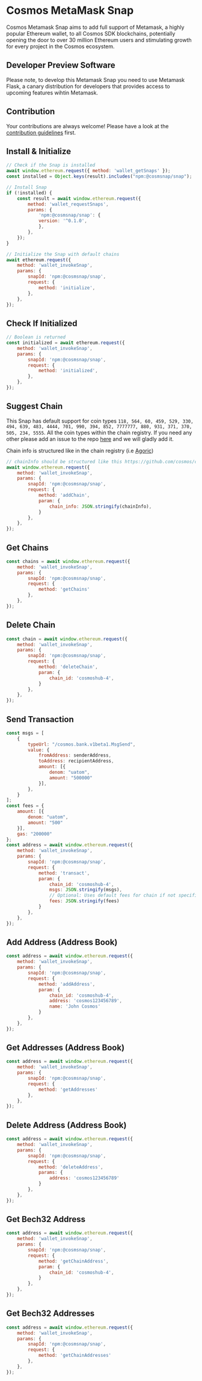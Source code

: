 # Cosmos MetaMask Snap
Cosmos Metamask Snap aims to add full support of Metamask, a highly popular Ethereum wallet, to all Cosmos SDK blockchains, potentially opening the door to over 30 million Ethereum users and stimulating growth for every project in the Cosmos ecosystem.

## Developer Preview Software
Please note, to develop this Metamask Snap you need to use Metamask Flask, a canary distribution for developers that provides access to upcoming features wihtin Metamask.

## Contribution
Your contributions are always welcome! Please have a look at the [contribution guidelines](CONTRIBUTING.md) first.

## Install & Initialize
```javascript
// Check if the Snap is installed
await window.ethereum.request({ method: 'wallet_getSnaps' });
const installed = Object.keys(result).includes("npm:@cosmsnap/snap");

// Install Snap
if (!installed) {
    const result = await window.ethereum.request({
        method: 'wallet_requestSnaps',
        params: {
            'npm:@cosmsnap/snap': {
            version: '^0.1.0',
            },
        },
    });
}

// Initialize the Snap with default chains
await ethereum.request({
    method: 'wallet_invokeSnap',
    params: {
        snapId: 'npm:@cosmsnap/snap',
        request: {
            method: 'initialize',
        },
    },
});
```

## Check If Initialized
```javascript
// Boolean is returned
const initialized = await ethereum.request({
    method: 'wallet_invokeSnap',
    params: {
        snapId: 'npm:@cosmsnap/snap',
        request: {
            method: 'initialized',
        },
    },
});
```

## Suggest Chain
This Snap has default support for coin types `118, 564, 60, 459, 529, 330, 494, 639, 483, 4444, 701, 990, 394, 852, 7777777, 880, 931, 371, 370, 505, 234, 5555`. All the coin types within the chain registry. If you need any other please add an issue to the repo [here](https://github.com/cosmos/snap/issues) and we will gladly add it.

Chain info is structured like in the chain registry (i.e [Agoric](https://github.com/cosmos/chain-registry/tree/master/agoric))
```javascript
// chainInfo should be structured like this https://github.com/cosmos/chain-registry/tree/master/agoric
await window.ethereum.request({
    method: 'wallet_invokeSnap',
    params: {
        snapId: 'npm:@cosmsnap/snap',
        request: {
            method: 'addChain',
            param: {
                chain_info: JSON.stringify(chainInfo),
            }
        },
    },
});
```

## Get Chains
```javascript
const chains = await window.ethereum.request({
    method: 'wallet_invokeSnap',
    params: {
        snapId: 'npm:@cosmsnap/snap',
        request: {
            method: 'getChains'
        },
    },
});
```

## Delete Chain
```javascript
const chain = await window.ethereum.request({
    method: 'wallet_invokeSnap',
    params: {
        snapId: 'npm:@cosmsnap/snap',
        request: {
            method: 'deleteChain',
            param: {
                chain_id: 'cosmoshub-4',
            }
        },
    },
});
```

## Send Transaction
```javascript
const msgs = [
    {
        typeUrl: "/cosmos.bank.v1beta1.MsgSend",
        value: {
            fromAddress: senderAddress,
            toAddress: recipientAddress,
            amount: [{
                denom: "uatom",
                amount: "500000"
            }],
        },
    }
];
const fees = {
    amount: [{
        denom: "uatom",
        amount: "500"
    }],
    gas: "200000"
};
const address = await window.ethereum.request({
    method: 'wallet_invokeSnap',
    params: {
        snapId: 'npm:@cosmsnap/snap',
        request: {
            method: 'transact',
            param: {
                chain_id: 'cosmoshub-4',
                msgs: JSON.stringify(msgs),
                // Optional: Uses default fees for chain if not specified
                fees: JSON.stringify(fees)
            }
        },
    },
});
```

## Add Address (Address Book)
```javascript
const address = await window.ethereum.request({
    method: 'wallet_invokeSnap',
    params: {
        snapId: 'npm:@cosmsnap/snap',
        request: {
            method: 'addAddress',
            param: {
                chain_id: 'cosmoshub-4',
                address: 'cosmos123456789',
                name: 'John Cosmos'
            }
        },
    },
});
```

## Get Addresses (Address Book)
```javascript
const address = await window.ethereum.request({
    method: 'wallet_invokeSnap',
    params: {
        snapId: 'npm:@cosmsnap/snap',
        request: {
            method: 'getAddresses'
        },
    },
});
```

## Delete Address (Address Book)
```javascript
const address = await window.ethereum.request({
    method: 'wallet_invokeSnap',
    params: {
        snapId: 'npm:@cosmsnap/snap',
        request: {
            method: 'deleteAddress',
            params: {
                address: 'cosmos123456789'
            }
        },
    },
});
```

## Get Bech32 Address
```javascript
const address = await window.ethereum.request({
    method: 'wallet_invokeSnap',
    params: {
        snapId: 'npm:@cosmsnap/snap',
        request: {
            method: 'getChainAddress',
            param: {
                chain_id: 'cosmoshub-4',
            }
        },
    },
});
```

## Get Bech32 Addresses
```javascript
const address = await window.ethereum.request({
    method: 'wallet_invokeSnap',
    params: {
        snapId: 'npm:@cosmsnap/snap',
        request: {
            method: 'getChainAddresses'
        },
    },
});
```